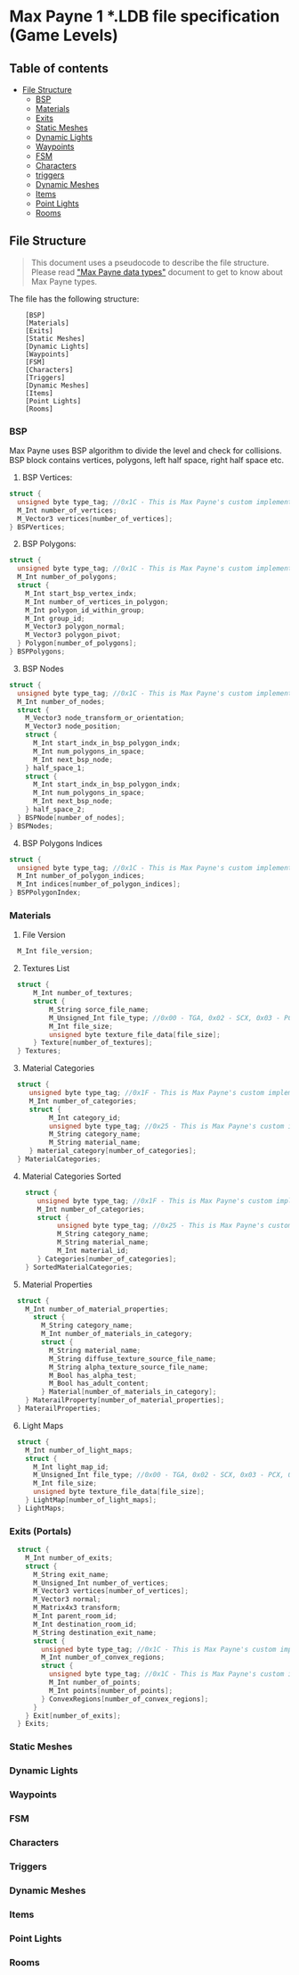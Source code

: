 # Max Payne 1 *.LDB file specification (Game Levels)

## Table of contents

* [File Structure](#file-structure)
  * [BSP](#bsp)
  * [Materials](#materials)
  * [Exits](#exits)
  * [Static Meshes](#static-meshes)
  * [Dynamic Lights](#dynamic-lights)
  * [Waypoints](#waypoints)
  * [FSM](#fsm)
  * [Characters](#characters)
  * [triggers](#triggers)
  * [Dynamic Meshes](#dynamic-meshes)
  * [Items](#items)
  * [Point Lights](#point-lights)
  * [Rooms](#rooms)
  
## File Structure

> This document uses a pseudocode to describe the file structure.  
> Please read ["Max Payne data types"](./DATA_TYPES.MD) document to get to know about Max Payne types.

The file has the following structure:

```
    [BSP]
    [Materials]
    [Exits]
    [Static Meshes]
    [Dynamic Lights]
    [Waypoints]
    [FSM]
    [Characters]
    [Triggers]
    [Dynamic Meshes]
    [Items]
    [Point Lights]
    [Rooms]
```

### BSP

Max Payne uses BSP algorithm to divide the level and check for collisions. 
BSP block contains vertices, polygons, left half space, right half space etc.

1. BSP Vertices:

```c
struct {
  unsigned byte type_tag; //0x1C - This is Max Payne's custom implementation of the std::vector container 
  M_Int number_of_vertices;
  M_Vector3 vertices[number_of_vertices];
} BSPVertices;
```

2. BSP Polygons:

```c
struct {
  unsigned byte type_tag; //0x1C - This is Max Payne's custom implementation of the std::vector container 
  M_Int number_of_polygons;
  struct {
    M_Int start_bsp_vertex_indx;
    M_Int number_of_vertices_in_polygon;
    M_Int polygon_id_within_group;
    M_Int group_id;
    M_Vector3 polygon_normal;
    M_Vector3 polygon_pivot;
  } Polygon[number_of_polygons];
} BSPPolygons;
```
3. BSP Nodes

```c
struct {
  unsigned byte type_tag; //0x1C - This is Max Payne's custom implementation of the std::vector container 
  M_Int number_of_nodes;
  struct {
    M_Vector3 node_transform_or_orientation;
    M_Vector3 node_position;
    struct {
      M_Int start_indx_in_bsp_polygon_indx;
      M_Int num_polygons_in_space;
      M_Int next_bsp_node;
    } half_space_1;
    struct {
      M_Int start_indx_in_bsp_polygon_indx;
      M_Int num_polygons_in_space;
      M_Int next_bsp_node;
    } half_space_2;
  } BSPNode[number_of_nodes];
} BSPNodes;
```

4. BSP Polygons Indices

```c
struct {
  unsigned byte type_tag; //0x1C - This is Max Payne's custom implementation of the std::vector container 
  M_Int number_of_polygon_indices;
  M_Int indices[number_of_polygon_indices];
} BSPPolygonIndex;
```

### Materials

1. File Version

```c
  M_Int file_version;
```

2. Textures List

```c
  struct {
      M_Int number_of_textures;
      struct {
          M_String sorce_file_name;
          M_Unsigned_Int file_type; //0x00 - TGA, 0x02 - SCX, 0x03 - PCX, 0x04 - JPG, 0x05 - DDS
          M_Int file_size;
          unsigned byte texture_file_data[file_size];
      } Texture[number_of_textures];
  } Textures;
```

3. Material Categories

```c
  struct {
     unsigned byte type_tag; //0x1F - This is Max Payne's custom implementation of the std::map container 
     M_Int number_of_categories;
     struct {
          M_Int category_id;
          unsigned byte type_tag; //0x25 - This is Max Payne's custom implementation of the std::pair container 
          M_String category_name;
          M_String material_name;
     } material_category[number_of_categories];
  } MaterialCategories;    
```
4. Material Categories Sorted

```c
    struct {
       unsigned byte type_tag; //0x1F - This is Max Payne's custom implementation of the std::map container 
       M_Int number_of_categories;
       struct {
            unsigned byte type_tag; //0x25 - This is Max Payne's custom implementation of the std::pair container 
            M_String category_name;
            M_String material_name;
            M_Int material_id;
       } Categories[number_of_categories];
    } SortedMaterialCategories;
```
5. Material Properties

```c
  struct {
    M_Int number_of_material_properties;
      struct {
        M_String category_name;
        M_Int number_of_materials_in_category;
        struct {
          M_String material_name;
          M_String diffuse_texture_source_file_name;
          M_String alpha_texture_source_file_name;
          M_Bool has_alpha_test;
          M_Bool has_adult_content;
        } Material[number_of_materials_in_category];
    } MaterailProperty[number_of_material_properties];
  } MaterailProperties;
```

6. Light Maps

```c
  struct {
    M_Int number_of_light_maps;
    struct {
      M_Int light_map_id;
      M_Unsigned_Int file_type; //0x00 - TGA, 0x02 - SCX, 0x03 - PCX, 0x04 - JPG, 0x05 - DDS
      M_Int file_size;
      unsigned byte texture_file_data[file_size];
    } LightMap[number_of_light_maps];
  } LightMaps;
```

### Exits (Portals)

```c
  struct {
    M_Int number_of_exits;
    struct {
      M_String exit_name;
      M_Unsigned_Int number_of_vertices;
      M_Vector3 vertices[number_of_vertices];
      M_Vector3 normal;
      M_Matrix4x3 transform;
      M_Int parent_room_id;
      M_Int destination_room_id;
      M_String destination_exit_name;
      struct {
        unsigned byte type_tag; //0x1C - This is Max Payne's custom implementation of the std::vector container
        M_Int number_of_convex_regions;
        struct {
          unsigned byte type_tag; //0x1C - This is Max Payne's custom implementation of the std::vector container
          M_Int number_of_points;
          M_Int points[number_of_points];
        } ConvexRegions[number_of_convex_regions];
      }
    } Exit[number_of_exits];
  } Exits;
```

### Static Meshes
### Dynamic Lights
### Waypoints
### FSM
### Characters
### Triggers
### Dynamic Meshes
### Items
### Point Lights
### Rooms